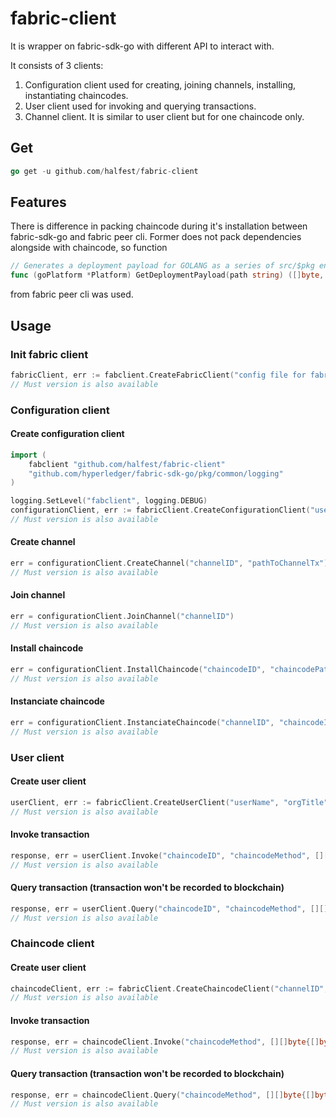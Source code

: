 # fabric-client
It is wrapper on fabric-sdk-go with different API to interact with.

It consists of 3 clients:
1. Configuration client used for creating, joining channels, installing, instantiating chaincodes.
2. User client used for invoking and querying transactions.
3. Channel client. It is similar to user client but for one chaincode only.

## Get
```go
go get -u github.com/halfest/fabric-client
```

## Features
There is difference in packing chaincode during it's installation between fabric-sdk-go and fabric peer cli. Former does not pack dependencies alongside with chaincode, so function 
```go
// Generates a deployment payload for GOLANG as a series of src/$pkg entries in .tar.gz format
func (goPlatform *Platform) GetDeploymentPayload(path string) ([]byte, error) {
```
from fabric peer cli was used.

## Usage

### Init fabric client
```go
fabricClient, err := fabclient.CreateFabricClient("config file for fabric-sdk-go", "orderer host")
// Must version is also available
```

### Configuration client

#### Create configuration client
```go
import (
	fabclient "github.com/halfest/fabric-client"
	"github.com/hyperledger/fabric-sdk-go/pkg/common/logging"
)

logging.SetLevel("fabclient", logging.DEBUG)
configurationClient, err := fabricClient.CreateConfigurationClient("userName", "orgTitle")
// Must version is also available
```

#### Create channel
```go
err = configurationClient.CreateChannel("channelID", "pathToChannelTx")
// Must version is also available
```

#### Join channel
```go
err = configurationClient.JoinChannel("channelID")
// Must version is also available
```

#### Install chaincode
```go
err = configurationClient.InstallChaincode("chaincodeID", "chaincodePath", "chaincodeVersion")
// Must version is also available
```

#### Instanciate chaincode
```go
err = configurationClient.InstanciateChaincode("channelID", "chaincodeID", "chaincodePath", "chaincodeVersion", [][]byte{[]byte("instantiate"), []byte("args")}, "chaincodePolicy")
// Must version is also available
```

### User client

#### Create user client
```go
userClient, err := fabricClient.CreateUserClient("userName", "orgTitle", "channelID")
// Must version is also available
```

#### Invoke transaction
```go
response, err = userClient.Invoke("chaincodeID", "chaincodeMethod", [][]byte{[]byte("method"), []byte("args")})
// Must version is also available
```

#### Query transaction (transaction won't be recorded to blockchain)
```go
response, err = userClient.Query("chaincodeID", "chaincodeMethod", [][]byte{[]byte("method"), []byte("args")})
// Must version is also available
```

### Chaincode client

#### Create user client
```go
chaincodeClient, err := fabricClient.CreateChaincodeClient("channelID", "chaincodeID", "userName", "orgTitle")
// Must version is also available
```

#### Invoke transaction
```go
response, err = chaincodeClient.Invoke("chaincodeMethod", [][]byte{[]byte("method"), []byte("args")})
// Must version is also available
```

#### Query transaction (transaction won't be recorded to blockchain)
```go
response, err = chaincodeClient.Query("chaincodeMethod", [][]byte{[]byte("method"), []byte("args")})
// Must version is also available
```
